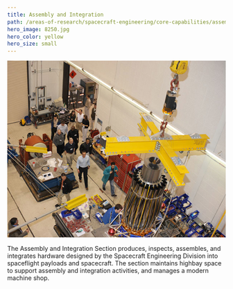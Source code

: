 ```yaml
---
title: Assembly and Integration
path: /areas-of-research/spacecraft-engineering/core-capabilities/assembly-and-integration
hero_image: 8250.jpg
hero_color: yellow
hero_size: small
---
```

![Assembly and Integration Team](8214.jpg)

The Assembly and Integration Section produces, inspects, assembles, and integrates hardware designed by the Spacecraft Engineering Division into spaceflight payloads and spacecraft. The section maintains highbay space to support assembly and integration activities, and manages a modern machine shop.